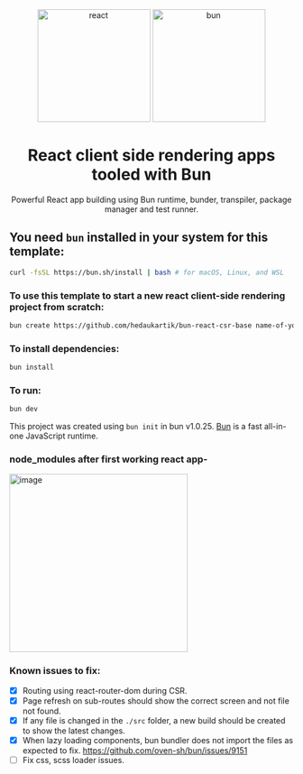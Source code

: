 <br/>
<br/>
<p align="center" style="box-shadow: 2px">
  <a href="https://react.dev/" rel="noopener" target="_blank" ><img width="200" src="https://github.com/hedaukartik/bun-react-csr-base/assets/35377972/5f7fac52-5225-4bb2-83a9-1c597d51cebc" alt="react"></a>
  <a href="https://bun.sh/" rel="noopener" target="_blank" ><img width="200" src="https://bun.sh/logo-square.png" alt="bun"></a>
</p>

<h1 align="center">React client side rendering apps tooled with Bun</h1>

<div align="center">

Powerful React app building using Bun runtime, bunder, transpiler, package manager and test runner.

</div>

## You need `bun` installed in your system for this template:

```bash
curl -fsSL https://bun.sh/install | bash # for macOS, Linux, and WSL
```

### To use this template to start a new react client-side rendering project from scratch:

```bash
bun create https://github.com/hedaukartik/bun-react-csr-base name-of-your-project
```

### To install dependencies:

```bash
bun install
```

### To run:

```bash
bun dev
```

This project was created using `bun init` in bun v1.0.25. [Bun](https://bun.sh) is a fast all-in-one JavaScript runtime.
    
### node_modules after first working react app-

<img width="316" alt="image" src="https://github.com/hedaukartik/bun-react-csr-base/assets/35377972/53a584dd-8675-4b02-ba51-f6a33789c93f">


### Known issues to fix:
* [x] Routing using react-router-dom during CSR.
* [x] Page refresh on sub-routes should show the correct screen and not file not found.
* [x] If any file is changed in the `./src` folder, a new build should be created to show the latest changes.
* [x] When lazy loading components, bun bundler does not import the files as expected to fix. https://github.com/oven-sh/bun/issues/9151
* [ ] Fix css, scss loader issues.
